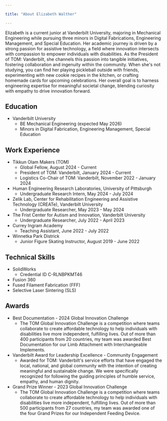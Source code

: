```yaml
---

title: "About Elizabeth Walther"

---
```



Elizabeth is a current junior at Vanderbilt University, majoring in Mechanical Engineering while pursuing three minors in Digital Fabrications, Engineering Management, and Special Education. Her academic journey is driven by a strong passion for assistive technology, a field where innovation intersects with compassion to empower individuals with disabilities. As the President of TOM: Vanderbilt, she channels this passion into tangible initiatives, fostering collaboration and ingenuity within the community. When she's not studying, you can find her playing pickleball outside with friends, experimenting with new cookie recipes in the kitchen, or crafting homemade cards for upcoming celebrations. Her overall goal is to harness engineering expertise for meaningful societal change, blending curiosity with empathy to drive innovation forward.

## Education

* Vanderbilt University
  * BE Mechanical Engineering (expected May 2026) 
  * Minors in Digital Fabrication, Engineering Management, Special Education

## Work Experience

* Tikkun Olam Makers (TOM)
  * Global Fellow, August 2024 - Current
  * President of TOM: Vanderbilt, January 2024 - Current
  * Logistics Co-Chair of TOM: Vanderbilt, November 2022 - January 2024
* Human Engineering Research Laboratories, University of Pittsburgh
  * Undergraduate Research Intern, May 2024 - July 2024
* Zelik Lab, Center for Rehabilitation Engineering and Assistive Technology (CREATe), Vanderbilt University
  * Undergraduate Researcher, May 2023 - May 2024
* The Frist Center for Autism and Innovation, Vanderbilt University
  * Undergraduate Researcher, July 2022 - April 2023
* Currey Ingram Academy
  * Teaching Assistant, June 2022 - July 2022
* Winnetka Park Districk
  * Junior Figure Skating Instructor, August 2019 - June 2022

## Technical Skills

* SolidWorks
  * Credential ID C-RLNBPKMT46
* Fusion 360
* Fused Filament Fabrication (FFF)
* Selective Laser Sintering (SLS)

## Awards 

* Best Documentation - 2024 Global Innovation Challenge
  * The TOM Global Innovation Challenge is a competition where teams collaborate to create affordable technology to help individuals with disabilities live more independent, fulfilling lives. Out of more than 400 participants from 20 countries, my team was awarded Best Documentation for our Limb Attachment with Interchangeable Implements.
* Vanderbilt Award for Leadership Excellence - Community Engagement
  * Awarded for TOM: Vanderbilt's service efforts that have engaged the local, national, and global community with the intention of creating meaningful and sustainable change. We were specifically recognized for following the guiding principles of humble service, empathy, and human dignity.
* Grand Prize Winner - 2023 Global Innovation Challenge
  * The TOM Global Innovation Challenge is a competition where teams collaborate to create affordable technology to help individuals with disabilities live more independent, fulfilling lives. Out of more than 500 participants from 27 countries, my team was awarded one of the four Grand Prizes for our Independent Feeding Device.

